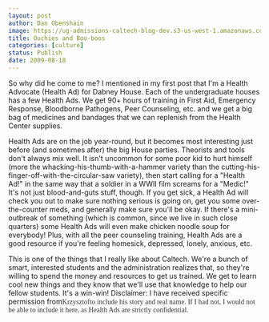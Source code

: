 ```yaml
---
layout: post
author: Dan Obenshain
image: https://ug-admissions-caltech-blog-dev.s3-us-west-1.amazonaws.com/old_pictures/caltech_as_it_happens/6a0105349b8251970b0120a5539d5e970c.jpg
title: Ouchies and Boo-boos
categories: [culture]
status: Publish
date: 2009-08-18
---
```



So why did he come to me? I mentioned in my first post that I'm a Health Advocate (Health Ad) for Dabney House. Each of the undergraduate houses has a few Health Ads. We get 90+ hours of training in First Aid, Emergency Response, Bloodborne Pathogens, Peer Counseling, etc. and we get a big bag of medicines and bandages that we can replenish from the Health Center supplies.

Health Ads are on the job year-round, but it becomes most interesting just before (and sometimes after) the big House parties. Theorists and tools don't always mix well. It isn't uncommon for some poor kid to hurt himself (more the whacking-his-thumb-with-a-hammer variety than the cutting-his-finger-off-with-the-circular-saw variety), then start calling for a "Health Ad!" in the same way that a soldier in a WWII film screams for a "Medic!"
It's not just blood-and-guts stuff, though. If you get sick, a Health Ad will check you out to make sure nothing serious is going on, get you some over-the-counter meds, and generally make sure you'll be okay. If there's a mini-outbreak of something (which is common, since we live in such close quarters) some Health Ads will even make chicken noodle soup for everybody! Plus, with all the peer counseling training, Health Ads are a good resource if you're feeling homesick, depressed, lonely, anxious, etc.

This is one of the things that I really like about Caltech. We're a bunch of smart, interested students and the administration realizes that, so they're willing to spend the money and resources to get us trained. We get to learn cool new things and they know that we'll use that knowledge to help our fellow students. It's a win-win!
Disclaimer: I have received specific permission from<span style="font-family: 'trebuchet ms'; line-height: normal; color: #333333;">Krzysztofto include his story and real name. If I had not, I would not be able to include it here, as Health Ads are strictly confidential.

